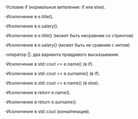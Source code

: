 -Условие if (нормальное ветвление: if или else).

-Исключение в e.title().

-Исключение в e.salary().

-Исключение в e.title() (может быть несравним со стрингом)

-Исключение в e.salary() (может быть не сравним с интом)

-оператор ||: два варианта правдивого высказывания.

-Исключение в std::cout << e.name() (в if).

-Исключение в std::cout << e.surname() (в if).

-Исключение в std::cout << e.name() (в else).

-Исключение в return e.name().

-Исключение в return e.surname().

-Исключение в std::cout (конкатенация).